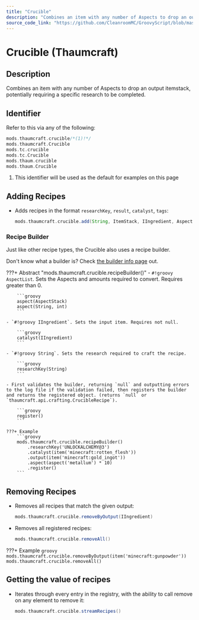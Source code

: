 ```yaml
---
title: "Crucible"
description: "Combines an item with any number of Aspects to drop an output itemstack, potentially requiring a specific research to be completed."
source_code_link: "https://github.com/CleanroomMC/GroovyScript/blob/master/src/main/java/com/cleanroommc/groovyscript/compat/mods/thaumcraft/Crucible.java"
---
```


# Crucible (Thaumcraft)

## Description

Combines an item with any number of Aspects to drop an output itemstack, potentially requiring a specific research to be completed.

## Identifier

Refer to this via any of the following:

```groovy hl_lines="1"
mods.thaumcraft.crucible/*(1)!*/
mods.thaumcraft.Crucible
mods.tc.crucible
mods.tc.Crucible
mods.thaum.crucible
mods.thaum.Crucible
```

1. This identifier will be used as the default for examples on this page

## Adding Recipes

- Adds recipes in the format `researchKey`, `result`, `catalyst`, `tags`:

    ```groovy
    mods.thaumcraft.crucible.add(String, ItemStack, IIngredient, AspectList)
    ```


### Recipe Builder

Just like other recipe types, the Crucible also uses a recipe builder.

Don't know what a builder is? Check [the builder info page](../../../groovy/builder.md) out.

???+ Abstract "mods.thaumcraft.crucible.recipeBuilder()"
    - `#!groovy AspectList`. Sets the Aspects and amounts required to convert. Requires greater than 0.

        ```groovy
        aspect(AspectStack)
        aspect(String, int)
        ```

    - `#!groovy IIngredient`. Sets the input item. Requires not null.

        ```groovy
        catalyst(IIngredient)
        ```

    - `#!groovy String`. Sets the research required to craft the recipe.

        ```groovy
        researchKey(String)
        ```

    - First validates the builder, returning `null` and outputting errors to the log file if the validation failed, then registers the builder and returns the registered object. (returns `null` or `thaumcraft.api.crafting.CrucibleRecipe`).

        ```groovy
        register()
        ```

    ???+ Example
        ```groovy
        mods.thaumcraft.crucible.recipeBuilder()
            .researchKey('UNLOCKALCHEMY@3')
            .catalyst(item('minecraft:rotten_flesh'))
            .output(item('minecraft:gold_ingot'))
            .aspect(aspect('metallum') * 10)
            .register()
        ```



## Removing Recipes

- Removes all recipes that match the given output:

    ```groovy
    mods.thaumcraft.crucible.removeByOutput(IIngredient)
    ```

- Removes all registered recipes:

    ```groovy
    mods.thaumcraft.crucible.removeAll()
    ```

???+ Example
    ```groovy
    mods.thaumcraft.crucible.removeByOutput(item('minecraft:gunpowder'))
    mods.thaumcraft.crucible.removeAll()
    ```

## Getting the value of recipes

- Iterates through every entry in the registry, with the ability to call remove on any element to remove it:

    ```groovy
    mods.thaumcraft.crucible.streamRecipes()
    ```
